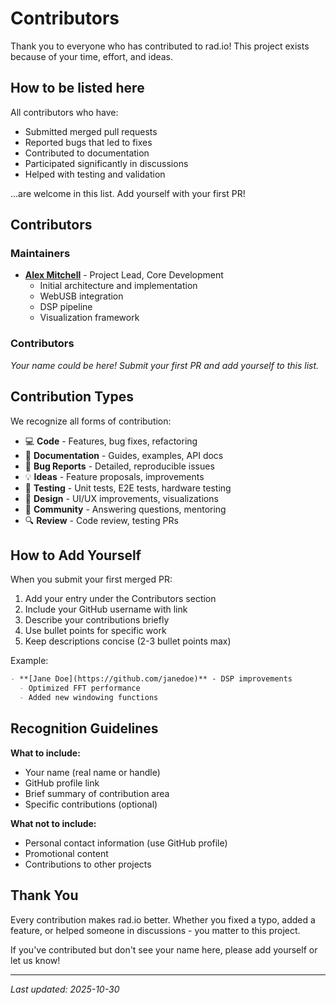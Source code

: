 # Contributors

Thank you to everyone who has contributed to rad.io! This project exists because of your time, effort, and ideas.

## How to be listed here

All contributors who have:

- Submitted merged pull requests
- Reported bugs that led to fixes
- Contributed to documentation
- Participated significantly in discussions
- Helped with testing and validation

...are welcome in this list. Add yourself with your first PR!

## Contributors

### Maintainers

- **[Alex Mitchell](https://github.com/alexthemitchell)** - Project Lead, Core Development
  - Initial architecture and implementation
  - WebUSB integration
  - DSP pipeline
  - Visualization framework

### Contributors

<!-- Add your name here with your first merged PR! Format:
- **[Your Name](https://github.com/yourusername)** - Brief description of contributions
  - Specific contribution 1
  - Specific contribution 2
-->

*Your name could be here! Submit your first PR and add yourself to this list.*

## Contribution Types

We recognize all forms of contribution:

- 💻 **Code** - Features, bug fixes, refactoring
- 📝 **Documentation** - Guides, examples, API docs
- 🐛 **Bug Reports** - Detailed, reproducible issues
- 💡 **Ideas** - Feature proposals, improvements
- 🧪 **Testing** - Unit tests, E2E tests, hardware testing
- 🎨 **Design** - UI/UX improvements, visualizations
- 💬 **Community** - Answering questions, mentoring
- 🔍 **Review** - Code review, testing PRs

## How to Add Yourself

When you submit your first merged PR:

1. Add your entry under the Contributors section
2. Include your GitHub username with link
3. Describe your contributions briefly
4. Use bullet points for specific work
5. Keep descriptions concise (2-3 bullet points max)

Example:

```markdown
- **[Jane Doe](https://github.com/janedoe)** - DSP improvements
  - Optimized FFT performance
  - Added new windowing functions
```

## Recognition Guidelines

**What to include:**

- Your name (real name or handle)
- GitHub profile link
- Brief summary of contribution area
- Specific contributions (optional)

**What not to include:**

- Personal contact information (use GitHub profile)
- Promotional content
- Contributions to other projects

## Thank You

Every contribution makes rad.io better. Whether you fixed a typo, added a feature, or helped someone in discussions - you matter to this project.

If you've contributed but don't see your name here, please add yourself or let us know!

---

*Last updated: 2025-10-30*
